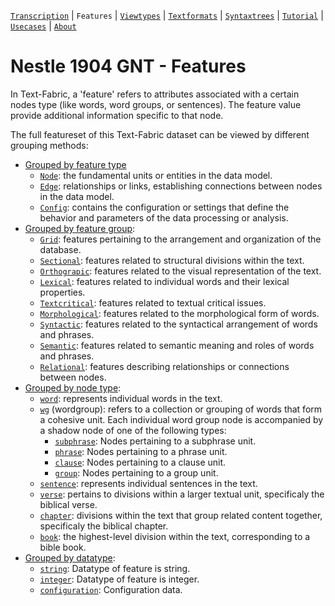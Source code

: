 <a name="start"></a>
[`Transcription`](../transcription.md#start) | `Features` | [`Viewtypes`](../viewtypes.md#start) | [`Textformats`](../textformats.md#start) |  [`Syntaxtrees`](../syntaxtrees.md#start) | [`Tutorial`](../../tutorial/README.md#start) | [`Usecases`](../usecases/README.md#start) | [`About`](../about.md#start)

# Nestle 1904 GNT - Features

In Text-Fabric, a 'feature' refers to attributes associated with a certain nodes type (like words, word groups, or sentences). The feature value provide additional information specific to that node.

The full featureset of this Text-Fabric dataset can be viewed by different grouping methods:
* [Grouped by feature type](featuresbyfeaturetype.md#start)
     * [`Node`](featuresbyfeaturetype.md#node-features): the fundamental units or entities in the data model.
     * [`Edge`](featuresbyfeaturetype.md#edge-features): relationships or links, establishing connections between nodes in the data model.
     * [`Config`](featuresbyfeaturetype.md#config-features): contains the configuration or settings that define the behavior and parameters of the data processing or analysis.
* [Grouped by feature group](featuresbygroup.md#start):
     * [`Grid`](featuresbygroup.md#grid-features): features pertaining to the arrangement and organization of the database.
     * [`Sectional`](featuresbygroup.md#sectional-features): features related to structural divisions within the text.
     * [`Orthograpic`](featuresbygroup.md#orthograpic-features): features related to the visual representation of the text.
     * [`Lexical`](featuresbygroup.md#lexical-features): features related to individual words and their lexical properties.
     * [`Textcritical`](featuresbygroup.md#textcritical-features): features related to textual critical issues.
     * [`Morphological`](featuresbygroup.md#morphological-features): features related to the morphological form of words.
     * [`Syntactic`](featuresbygroup.md#syntactic-features): features related to the syntactical arrangement of words and phrases.
     * [`Semantic`](featuresbygroup.md#semantic-features): features related to semantic meaning and roles of words and phrases.
     * [`Relational`](featuresbygroup.md#relational-features): features describing relationships or connections between nodes.
* [Grouped by node type](featuresbynodetype.md#start):
     * [`word`](featuresbynodetype.md#word-nodes): represents individual words in the text.
     * [`wg`](featuresbynodetype.md#wordgroup-nodes) (wordgroup): refers to a collection or grouping of words that form a cohesive unit. Each individual word group node is accompanied by a shadow node of one of the following types: 
         * [`subphrase`](featuresbynodetype.md#subphrase-nodes): Nodes pertaining to a subphrase unit.
         * [`phrase`](featuresbynodetype.md#phrase-nodes): Nodes pertaining to a phrase unit.
         * [`clause`](featuresbynodetype.md#clause-nodes): Nodes pertaining to a clause unit.
         * [`group`](featuresbynodetype.md#group-nodes): Nodes pertaining to a group unit.
     * [`sentence`](featuresbynodetype.md#sentence-nodes): represents individual sentences in the text.
     * [`verse`](featuresbynodetype.md#verse-nodes): pertains to divisions within a larger textual unit, specificaly the biblical verse.
     * [`chapter`](featuresbynodetype.md#chapter-nodes): divisions within the text that group related content together, specificaly the biblical chapter.
     * [`book`](featuresbynodetype.md#book-nodes): the highest-level division within the text, corresponding to a bible book.
* [Grouped by datatype](featuresbydatatype.md#start):
     * [`string`](featuresbydatatype.md#string-datatype): Datatype of feature is string.
     * [`integer`](featuresbydatatype.md#integer-datatype): Datatype of feature is integer.
     * [`configuration`](featuresbydatatype.md#configuration-data): Configuration data.


